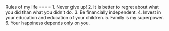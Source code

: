 Rules of my life   ==== 1. Never give up!  2. It is better to regret about what you did than what you didn't do.  3. Be financially independent.  4. Invest in your education and education of your children.  5. Family is my superpower.  
6. Your happiness depends only on you.  
